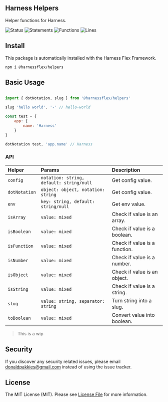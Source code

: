 Harness Helpers
---------------

Helper functions for Harness.

![Status](https://github.com/harnessflex/helpers/actions/workflows/test.yml/badge.svg)
![Statements](https://img.shields.io/badge/statements-97.75%25-brightgreen.svg)
![Functions](https://img.shields.io/badge/functions-100%25-brightgreen.svg)
![Lines](https://img.shields.io/badge/lines-97.75%25-brightgreen.svg)
## Install

This package is automatically installed with the Harness Flex Framework.

```
npm i @harnessflex/helpers
```

## Basic Usage

```js

import { dotNotation, slug } from '@harnessflex/helpers'

slug 'hello world', '-' // hello-world

const test = {
    app: {
        name: 'Harness'
    }
}

dotNotation test, 'app.name' // Harness

```

### API


Helper         | Params                                   | Description
:--------------|:-----------------------------------------|:----------
`config`       | `notation: string, default: string/null` | Get config value.
`dotNotation`  | `object: object, notation: string`       | Get config value.
`env`          | `key: string, default: string/null`      | Get env value.
`isArray`      | `value: mixed`                           | Check if value is an array.
`isBoolean`    | `value: mixed`                           | Check if value is a boolean.
`isFunction`   | `value: mixed`                           | Check if value is a function.
`isNumber`     | `value: mixed`                           | Check if value is a number.
`isObject`     | `value: mixed`                           | Check if value is an object.
`isString`     | `value: mixed`                           | Check if value is a string.
`slug`         | `value: string, separator: string`       | Turn string into a slug.
`toBoolean`    | `value: mixed`                           | Convert value into boolean.

> This is a wip

Security
--------

If you discover any security related issues, please email donaldpakkies@gmail.com instead of using the issue tracker.

License
-------

The MIT License (MIT). Please see [License File](LICENSE) for more information.